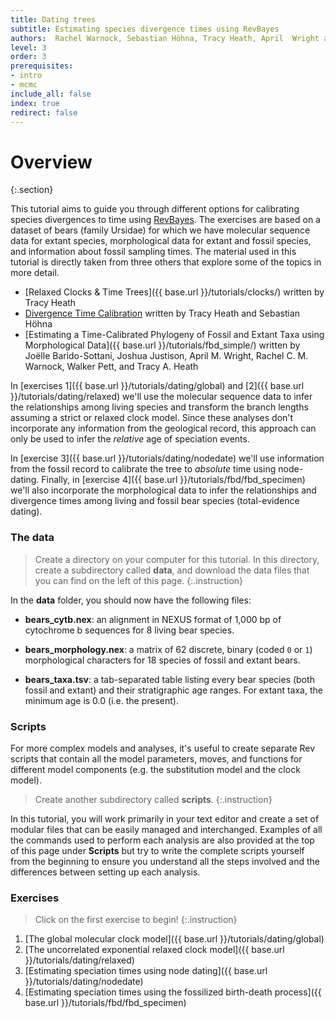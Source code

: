 ```yaml
---
title: Dating trees
subtitle: Estimating species divergence times using RevBayes
authors:  Rachel Warnock, Sebastian Höhna, Tracy Heath, April  Wright and Walker Pett
level: 3
order: 3
prerequisites:
- intro
- mcmc
include_all: false
index: true
redirect: false
---
```


Overview
========
{:.section}

This tutorial aims to guide you through different options for calibrating species divergences to time using [RevBayes](http://revbayes.com). The exercises are based on a dataset of bears (family Ursidae) for which we have molecular sequence data for extant species, morphological data for extant and fossil species, and information about fossil sampling times. The material used in this tutorial is directly taken from three others that explore some of the topics in more detail.

* [Relaxed Clocks & Time Trees]({{ base.url }}/tutorials/clocks/) written by Tracy Heath
* [Divergence Time Calibration](https://github.com/revbayes/revbayes_tutorial/blob/master/tutorial_TeX/RB_DivergenceTime_Calibration_Tutorial/) written by Tracy Heath and Sebastian Höhna
* [Estimating a Time-Calibrated Phylogeny of Fossil and Extant Taxa using Morphological Data]({{ base.url }}/tutorials/fbd_simple/) written by Joëlle Barido-Sottani, Joshua Justison, April M. Wright, Rachel C. M. Warnock, Walker Pett, and Tracy A. Heath

In [exercises 1]({{ base.url }}/tutorials/dating/global) and [2]({{ base.url }}/tutorials/dating/relaxed) we'll use the molecular sequence data to infer the relationships among living species and transform the branch lengths assuming a strict or relaxed clock model. Since these analyses don't incorporate any information from the geological record, this approach can only be used to infer the *relative* age of speciation events. 

In [exercise 3]({{ base.url }}/tutorials/dating/nodedate) we'll use information from the fossil record to calibrate the tree to *absolute* time using node-dating. Finally, in [exercise 4]({{ base.url }}/tutorials/fbd/fbd_specimen) we'll also incorporate the morphological data to infer the relationships and divergence times among living and fossil bear species (total-evidence dating).

### The data

>Create a directory on your computer for this tutorial.
>In this directory, create a subdirectory called **data**, and download the data files that you can find on the left of this page.
{:.instruction}

In the **data** folder, you should now have the following files:

-   **bears_cytb.nex**: an alignment in NEXUS format of 1,000 bp of
    cytochrome b sequences for 8 living bear species. 
    
-   **bears_morphology.nex**: a matrix of 62 discrete, binary (coded `0`
    or `1`) morphological characters for 18 species of fossil and
    extant bears.

-   **bears_taxa.tsv**: a tab-separated table listing every bear species
    (both fossil and extant) and their stratigraphic age ranges. For extant taxa, the minimum age is 0.0 (i.e. the present).

### Scripts

For more complex models and analyses, it's useful to create separate Rev scripts that contain all the model parameters, moves, and functions for different model components (e.g. the substitution model and the clock model).

>Create another subdirectory called **scripts**.
{:.instruction}

In this tutorial, you will work primarily in your text editor and create a set of modular files that can be easily managed and interchanged. Examples of all the commands used to perform each analysis are also provided at the top of this page under **Scripts** but try to write the complete scripts yourself from the beginning to ensure you understand all the steps involved and the differences between setting up each analysis.

### Exercises

>Click on the first exercise to begin!
{:.instruction}

1. [The global molecular clock model]({{ base.url }}/tutorials/dating/global)
2. [The uncorrelated exponential relaxed clock model]({{ base.url }}/tutorials/dating/relaxed)
3. [Estimating speciation times using node dating]({{ base.url }}/tutorials/dating/nodedate)
4. [Estimating speciation times using the fossilized birth-death process]({{ base.url }}/tutorials/fbd/fbd_specimen)
